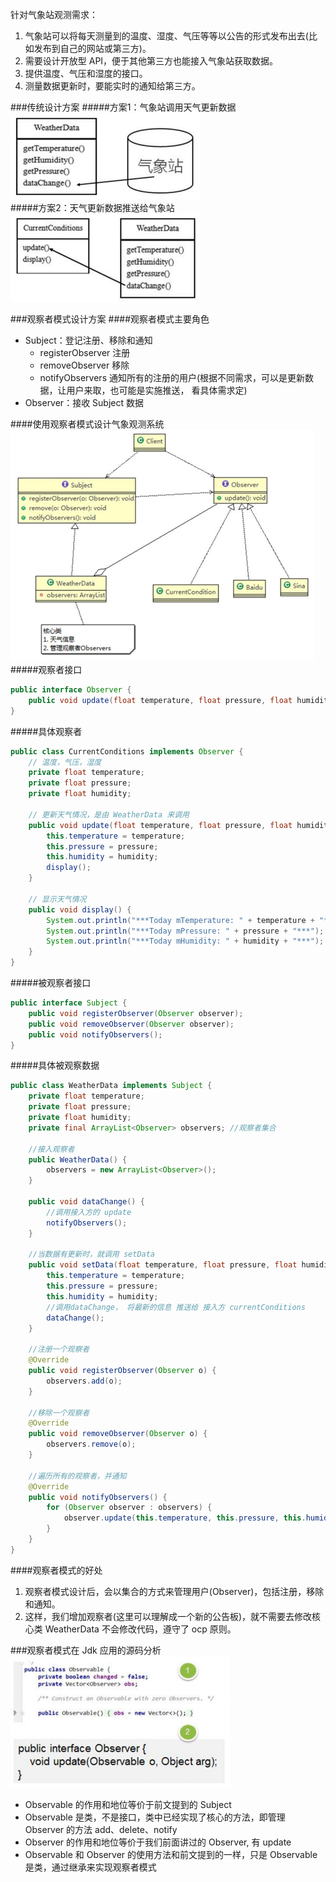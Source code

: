 针对气象站观测需求：
1) 气象站可以将每天测量到的温度、湿度、气压等等以公告的形式发布出去(比如发布到自己的网站或第三方)。 
2) 需要设计开放型 API，便于其他第三方也能接入气象站获取数据。 
3) 提供温度、气压和湿度的接口。
4) 测量数据更新时，要能实时的通知给第三方。

###传统设计方案
#####方案1：气象站调用天气更新数据
![](气象站调用天气数据.png)  
#####方案2：天气更新数据推送给气象站  
![](天气更新数据推送给气象站.png)

###观察者模式设计方案
####观察者模式主要角色
- Subject：登记注册、移除和通知 
  - registerObserver 注册 
  - removeObserver 移除 
  - notifyObservers 通知所有的注册的用户(根据不同需求，可以是更新数据，让用户来取，也可能是实施推送， 看具体需求定)
- Observer：接收 Subject 数据

####使用观察者模式设计气象观测系统
![img_2.png](通过观察者模式设计气象观测系统UML图.png)
#####观察者接口
```java
public interface Observer {
    public void update(float temperature, float pressure, float humidity);
}
```

#####具体观察者
```java
public class CurrentConditions implements Observer {
    // 温度，气压，湿度
    private float temperature;
    private float pressure;
    private float humidity;

    // 更新天气情况，是由 WeatherData 来调用
    public void update(float temperature, float pressure, float humidity) {
        this.temperature = temperature;
        this.pressure = pressure;
        this.humidity = humidity;
        display();
    }

    // 显示天气情况
    public void display() {
        System.out.println("***Today mTemperature: " + temperature + "***");
        System.out.println("***Today mPressure: " + pressure + "***");
        System.out.println("***Today mHumidity: " + humidity + "***");
    }
}
```

#####被观察者接口
```java
public interface Subject {
    public void registerObserver(Observer observer);
    public void removeObserver(Observer observer);
    public void notifyObservers();
}
```

#####具体被观察数据
```java
public class WeatherData implements Subject {
    private float temperature;
    private float pressure;
    private float humidity;
    private final ArrayList<Observer> observers; //观察者集合

    //接入观察者
    public WeatherData() {
        observers = new ArrayList<Observer>();
    }

    public void dataChange() {
        //调用接入方的 update
        notifyObservers();
    }

    //当数据有更新时，就调用 setData
    public void setData(float temperature, float pressure, float humidity) {
        this.temperature = temperature;
        this.pressure = pressure;
        this.humidity = humidity;
        //调用dataChange， 将最新的信息 推送给 接入方 currentConditions
        dataChange();
    }

    //注册一个观察者
    @Override
    public void registerObserver(Observer o) {
        observers.add(o);
    }

    //移除一个观察者
    @Override
    public void removeObserver(Observer o) {
        observers.remove(o);
    }

    //遍历所有的观察者，并通知
    @Override
    public void notifyObservers() {
        for (Observer observer : observers) {
            observer.update(this.temperature, this.pressure, this.humidity);
        }
    }
}
```

####观察者模式的好处
1) 观察者模式设计后，会以集合的方式来管理用户(Observer)，包括注册，移除和通知。 
2) 这样，我们增加观察者(这里可以理解成一个新的公告板)，就不需要去修改核心类 WeatherData 不会修改代码，遵守了 ocp 原则。

###观察者模式在 Jdk 应用的源码分析
![](JDK的Observable类源码.png)
- Observable 的作用和地位等价于前文提到的 Subject 
- Observable 是类，不是接口，类中已经实现了核心的方法，即管理 Observer 的方法 add、delete、notify 
- Observer 的作用和地位等价于我们前面讲过的 Observer, 有 update  
- Observable 和 Observer 的使用方法和前文提到的一样，只是 Observable 是类，通过继承来实现观察者模式